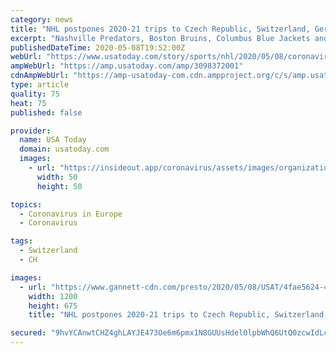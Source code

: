 ```yaml
---
category: news
title: "NHL postpones 2020-21 trips to Czech Republic, Switzerland, Germany and Finland, affecting four teams"
excerpt: "Nashville Predators, Boston Bruins, Columbus Blue Jackets and Colorado Avalanche won't play overseas in 2020-21 because of the coronavirus pandemic."
publishedDateTime: 2020-05-08T19:52:00Z
webUrl: "https://www.usatoday.com/story/sports/nhl/2020/05/08/coronavirus-nhl-postpones-overseas-games-predators-bruins-avalanche-blue-jackets/3098372001/"
ampWebUrl: "https://amp.usatoday.com/amp/3098372001"
cdnAmpWebUrl: "https://amp-usatoday-com.cdn.ampproject.org/c/s/amp.usatoday.com/amp/3098372001"
type: article
quality: 75
heat: 75
published: false

provider:
  name: USA Today
  domain: usatoday.com
  images:
    - url: "https://insideout.app/coronavirus/assets/images/organizations/usatoday.com-50x50.jpg"
      width: 50
      height: 50

topics:
  - Coronavirus in Europe
  - Coronavirus

tags:
  - Switzerland
  - CH

images:
  - url: "https://www.gannett-cdn.com/presto/2020/05/08/USAT/4fae5624-4e1b-4291-bb4d-da23ea13e678-roman_josi.JPG?auto=webp&crop=5471,3078,x0,y278&format=pjpg&width=1200"
    width: 1200
    height: 675
    title: "NHL postpones 2020-21 trips to Czech Republic, Switzerland, Germany and Finland, affecting four teams"

secured: "9hvYCAnwtCHZ4ghLAYJE473Oe6m6pmx1N8GUUsHdel0lpbWhQ6UtQ0zcwIdLcotVZNMBK58LBQ+jcUUwO8zpBmAfChKTutD0Homp9FjFeiibtSN9U/gmamNgnrH+nHZ+C6hwnDFiNafjD6ZkYxVRY/WgrCaxVM1mDnBOb0/KkL0YfGaCaCSageUNOOKs4iCrwsSQf4stjD96/Hg0yhfUVj3ZFHo2sCskBRop5orIJwNOjDSsEaBx1d37DOHkq9nNJiTTVniCUe8NtTY7WmyUCn+hx5ozSx3jwzUoP613arZf1OOWoiRJIm30KX0H7OuS4VSipKy18t4nxdICeEK1zMymFxQh4gC1xd8daQCs4LRGWCU5p7SbTyITbeTGvs+t7NAPxZFg/jYMfGdog0TU0iJPhlWHw1lwRwRUtIFoPDusjE/f5avQfhrTeVoDEWfYWHBMhZSZI1VnNb+bZo1o6cMvzVQQLQdSWouLv2CTdGw=;w1GR09+ZI4xDHgCv73pqDg=="
---
```


